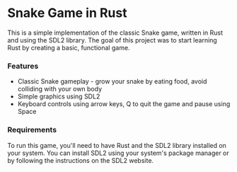 # Snake Game in Rust
This is a simple implementation of the classic Snake game, written in Rust and using the SDL2 library. The goal of this project was to start learning Rust by creating a basic, functional game.

### Features
- Classic Snake gameplay - grow your snake by eating food, avoid colliding with your own body
- Simple graphics using SDL2
- Keyboard controls using arrow keys, Q to quit the game and pause using Space

### Requirements
To run this game, you'll need to have Rust and the SDL2 library installed on your system. You can install SDL2 using your system's package manager or by following the instructions on the SDL2 website.

